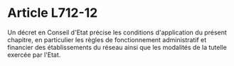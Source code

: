 # Article L712-12

Un décret en Conseil d'Etat précise les conditions d'application du présent chapitre, en particulier les règles de fonctionnement administratif et financier des établissements du réseau ainsi que les modalités de la tutelle exercée par l'Etat.